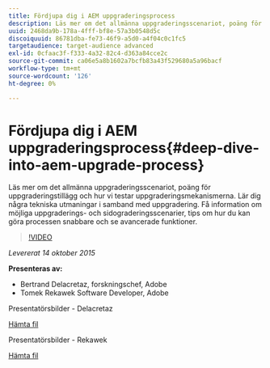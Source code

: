 ```yaml
---
title: Fördjupa dig i AEM uppgraderingsprocess
description: Läs mer om det allmänna uppgraderingsscenariot, poäng för uppgraderingstillägg och hur vi testar uppgraderingsmekanismerna. Lär dig några tekniska utmaningar i samband med uppgradering. Få information om möjliga uppgraderings- och sidograderingsscenarier, tips om hur du kan göra processen snabbare och se avancerade funktioner.
uuid: 2468da9b-178a-4fff-bf8e-57a3b0548d5c
discoiquuid: 86781dba-fe73-46f9-a5d0-a4f04c0c1fc5
targetaudience: target-audience advanced
exl-id: 0cfaac3f-f333-4a32-82c4-d363a84cce2c
source-git-commit: ca06e5a8b1602a7bcfb83a43f529680a5a96bacf
workflow-type: tm+mt
source-wordcount: '126'
ht-degree: 0%

---
```


# Fördjupa dig i AEM uppgraderingsprocess{#deep-dive-into-aem-upgrade-process}

Läs mer om det allmänna uppgraderingsscenariot, poäng för uppgraderingstillägg och hur vi testar uppgraderingsmekanismerna. Lär dig några tekniska utmaningar i samband med uppgradering. Få information om möjliga uppgraderings- och sidograderingsscenarier, tips om hur du kan göra processen snabbare och se avancerade funktioner.

>[!VIDEO](https://video.tv.adobe.com/v/19376/?quality=9)

*Levererat 14 oktober 2015*

**Presenteras av:**

* Bertrand Delacretaz, forskningschef, Adobe
* Tomek Rekawek Software Developer, Adobe

Presentatörsbilder - Delacretaz

[Hämta fil](assets/aemgems-upgrades-2015-bdelacretaz.pdf)

Presentatörsbilder - Rekawek

[Hämta fil](assets/aemgems-upgrades-2015-trekaewk.pdf)
<!--
[Get back to the Overview](https://helpx.adobe.com/experience-manager/kt/eseminars/gems/aem-index.html)
-->
